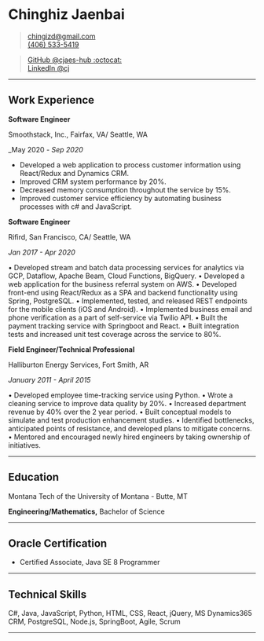 # Chinghiz Jaenbai

> [chingizd@gmail.com](mailto:chingizd@gmail.com)  
> [\(406\) 533-5419](1-406-533-5419)

> [GitHub @cjaes-hub :octocat:](https://github.com/cjaes-hub)  
> [LinkedIn @cj](https://linkedin.com/in/chinghiz-jaenbai-16245174)  

---

## Work Experience

**Software Engineer**

Smoothstack, Inc., Fairfax, VA/ Seattle, WA

_May 2020 - _Sep 2020_

- Developed a web application to process customer information using React/Redux and Dynamics CRM. 
- Improved CRM system performance by 20%.
- Decreased memory consumption throughout the service by 15%. 
- Improved customer service efficiency by automating business processes with c# and JavaScript.  


**Software Engineer**

Rifird, San Francisco, CA/ Seattle, WA

_Jan 2017 - Apr 2020_

• Developed stream and batch data processing services for analytics via GCP, Dataflow, Apache Beam, Cloud Functions, BigQuery. 
• Developed a web application for the business referral system on AWS.
• Developed front-end using React/Redux as a SPA and backend functionality using Spring, PostgreSQL. 
• Implemented, tested, and released REST endpoints for the mobile clients (iOS and Android). 
• Implemented business email and phone verification as a part of self-service via Twilio API. 
• Built the payment tracking service with Springboot and React.
• Built integration tests and increased unit test coverage across the service to 80%.


**Field Engineer/Technical Professional**

Halliburton Energy Services, Fort Smith, AR

_January 2011 - April 2015_

• Developed employee time-tracking service using Python.
• Wrote a cleaning service to improve data quality by 20%.
• Increased department revenue by 40% over the 2 year period.
• Built conceptual models to simulate and test production enhancement studies.
• Identified bottlenecks, anticipated points of resistance, and developed plans to mitigate concerns.
• Mentored and encouraged newly hired engineers by taking ownership of initiatives.


---

## Education

Montana Tech of the University of Montana - Butte, MT

**Engineering/Mathematics,** Bachelor of Science


---

## Oracle Certification

- Certified Associate, Java SE 8 Programmer


---

## Technical Skills

C#, Java, JavaScript, Python, HTML, CSS, React, jQuery, MS Dynamics365 CRM, PostgreSQL, Node.js, SpringBoot, Agile, Scrum

---

